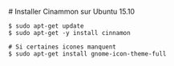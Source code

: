 # Installer Cinammon sur Ubuntu 15.10

    $ sudo apt-get update
    $ sudo apt-get -y install cinnamon

    # Si certaines icones manquent
    $ sudo apt-get install gnome-icon-theme-full

